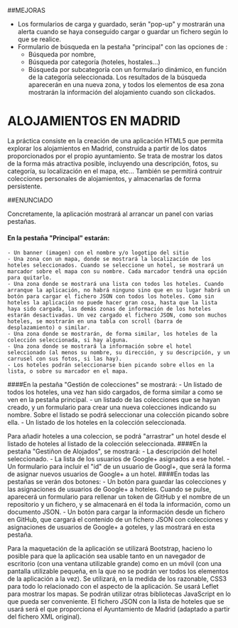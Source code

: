 ##MEJORAS
  - Los formularios de carga y guardado, serán "pop-up" y mostrarán una alerta cuando se haya conseguido cargar o guardar un fichero según lo que se realice.
  - Formulario de búsqueda en la pestaña "principal" con las opciones de :
      - Búsqueda por nombre,
      - Búsqueda por categoría (hoteles, hostales...)
      - Búsqueda por subcategoría con un formulario dinámico, en función de la categoría seleccionada.
  Los resultados de la búsqueda aparecerán en una nueva zona, y todos los elementos de esa zona mostrarán la información del alojamiento cuando son clickados.


# ALOJAMIENTOS EN MADRID
La práctica consiste en la creación de una aplicación HTML5 que permita explorar los alojamientos en Madrid, construida a partir de los datos proporcionados por el propio ayuntamiento.
Se trata de mostrar los datos de la forma más atractiva posible, incluyendo una descripción, fotos, su categoría, su localización en el mapa, etc...
También se permitirá contruir colecciones personales de alojamientos, y almacenarlas de forma persistente.

##ENUNCIADO

Concretamente, la aplicación mostrará al arrancar un panel con varias pestañas.
#### En la pestaña "Principal" estarán:
    - Un banner (imagen) con el nombre y/o logotipo del sitio
    - Una zona con un mapa, donde se mostrará la localización de los hoteles seleccionados. Cuando se seleccione un hotel, se mostrará un marcador sobre el mapa con su nombre. Cada marcador tendrá una opción para quitarlo.
    - Una zona donde se mostrará una lista con todos los hoteles. Cuando arranque la aplicación, no habrá ninguno sino que en su lugar habrá un botón para cargar el fichero JSON con todos los hoteles. Como sin hoteles la aplicación no puede hacer gran cosa, hasta que la lista haya sido cargada, las demás zonas de información de los hoteles estarán desactivadas. Un vez cargado el fichero JSON, como son muchos hoteles, se mostrarán en una tabla con scroll (barra de desplazamiento) o similar.
    - Una zona donde se mostrarán, de forma similar, los hoteles de la colección seleccionada, si hay alguna.
    - Una zona donde se mostrará la información sobre el hotel seleccionado (al menos su nombre, su dirección, y su descripción, y un carrusel con sus fotos, si las hay).
    - Los hoteles podrán seleccionarse bien picando sobre ellos en la lista, o sobre su marcador en el mapa.
####En la pestaña "Gestión de colecciones" se mostrará:
    - Un listado de todos los hoteles, una vez han sido cargados, de forma similar a como se ven en la pestaña principal.
    - un listado de las colecciones que se hayan creado, y un formulario para crear una nueva colecciones indicando su nombre. Sobre el listado se podrá seleccionar una colección picando sobre ella.
    - Un listado de los hoteles en la colección seleccionada.
    
Para añadir hoteles a una coleccion, se podrá "arrastrar" un hotel desde el listado de hoteles al listado de la colección seleccionada.
####En la pestaña "Gestiñon de Alojados", se mostrará:
    - La descripción del hotel seleccionado.
    - La lista de los usuarios de Google+ asignados a ese hotel.
    - Un formulario para incluir el "id" de un usuario de Googl+, que será la forma de asignar nuevos usuarios de Google+ a un hotel.
####En todas las pestañas se verán dos botones:
    - Un botón para guardar las colecciones y las asignaciones de usuarios de Google+ a hoteles. Cuando se pulse, aparecerá un formulario para rellenar un token de GitHub y el nombre de un repositorio y un fichero, y se almacenará en él toda la información, como un documento JSON.
    - Un botón para cargar la información desde un fichero en GitHub, que cargará el contenido de un fichero JSON con colecciones y asignaciones de usuarios de Google+ a goteles, y las mostrará en esta pestaña.
    
Para la maquetación de la aplicación se utilizará Bootstrap, hacieno lo posible para que la aplicación sea usable tanto en un navegador de escritorio (con una ventana utilizable grande) como en un móvil (con una pantalla utilizable pequeña, en la que no se podrán ver todos los elementos de la aplicación a la vez). Se utilizará, en la medida de los razonable, CSS3 para todo lo relacionado con el aspecto de la aplicación. Se usará Leflet para mostrar los mapas. Se podrán utilizar otras bibliotecas JavaScript en lo que pueda ser conveniente.
El fichero JSON con la lista de hoteles que se usará será el que proporciona el Ayuntamiento de Madrid (adaptado a partir del fichero XML original).
